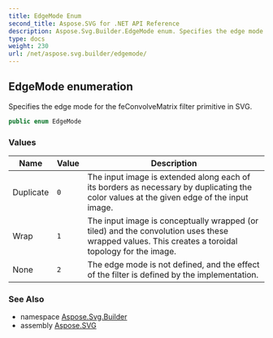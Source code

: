 ```yaml
---
title: EdgeMode Enum
second_title: Aspose.SVG for .NET API Reference
description: Aspose.Svg.Builder.EdgeMode enum. Specifies the edge mode for the feConvolveMatrix filter primitive in SVG
type: docs
weight: 230
url: /net/aspose.svg.builder/edgemode/
---
```

## EdgeMode enumeration

Specifies the edge mode for the feConvolveMatrix filter primitive in SVG.

```csharp
public enum EdgeMode
```

### Values

| Name | Value | Description |
| --- | --- | --- |
| Duplicate | `0` | The input image is extended along each of its borders as necessary by duplicating the color values at the given edge of the input image. |
| Wrap | `1` | The input image is conceptually wrapped (or tiled) and the convolution uses these wrapped values. This creates a toroidal topology for the image. |
| None | `2` | The edge mode is not defined, and the effect of the filter is defined by the implementation. |

### See Also

* namespace [Aspose.Svg.Builder](../../aspose.svg.builder/)
* assembly [Aspose.SVG](../../)
